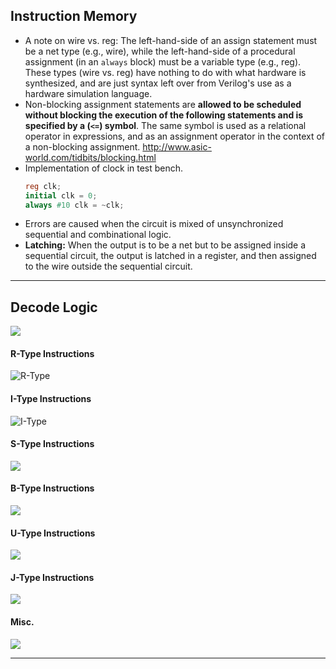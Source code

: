 ## Instruction Memory

- A note on wire vs. reg: The left-hand-side of an assign statement must be a net type (e.g., wire), while the left-hand-side of a procedural assignment (in an `always` block) must be a variable type (e.g., reg). These types (wire vs. reg) have nothing to do with what hardware is synthesized, and are just syntax left over from Verilog's use as a hardware simulation language. 
- Non-blocking assignment statements are **allowed to be scheduled without blocking the execution of the following statements and is specified by a (`<=`) symbol**. The same symbol is used as a relational operator in expressions, and as an assignment operator in the context of a non-blocking assignment. http://www.asic-world.com/tidbits/blocking.html
- Implementation of clock in test bench.
	```verilog
	reg clk;
	initial clk = 0;
	always #10 clk = ~clk;
  ```
- Errors are caused when the circuit is mixed of unsynchronized sequential and combinational logic.
- **Latching:** When the output is to be a net but to be assigned inside a sequential circuit, the output is latched in a register, and then assigned to the wire outside the sequential circuit.
---
## Decode Logic

![](Types-of-instructions.png)

#### R-Type Instructions

![R-Type](R-Type.png)

#### I-Type Instructions

![I-Type](I-Type.png)

#### S-Type Instructions

![](S-Type.png)

#### B-Type Instructions

![](B-Type.png)

#### U-Type Instructions

![](U-Type.png)

#### J-Type Instructions

![](J-Type.png)

#### Misc.

![](Misc.png)

---
